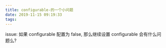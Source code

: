 ```yaml
---
title: configurable-的一个小问题
date: 2019-11-15 09:19:33
tags:
---
```


issue: 如果 configurable 配置为 false, 那么继续设置 configurable 会有什么问题么?
